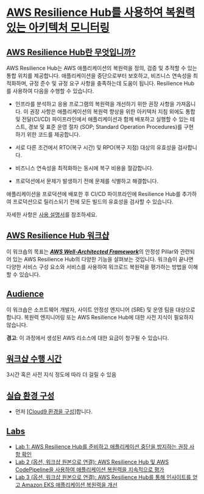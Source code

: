 # [AWS Resilience Hub를 사용하여 복원력 있는 아키텍처 모니터링]()

## [AWS Resilience Hub란 무엇입니까?]()

AWS Resilience Hub는 AWS 애플리케이션의 복원력을 정의, 검증 및 추적할 수
있는 통합 위치를 제공합니다. 애플리케이션을 중단으로부터 보호하고,
비즈니스 연속성을 최적화하며, 규정 준수 및 규정 요구 사항을 충족하는데
도움이 됩니다. Resilience Hub를 사용하여 다음을 수행할 수 있습니다.

-   인프라를 분석하고 응용 프로그램의 복원력을 개선하기 위한 권장 사항을
    가져옵니다. 이 권장 사항은 애플리케이션의 복원력 향상을 위한
    아키텍처 지침 외에도 통합 및 전달(CI/CD) 파이프라인에서
    애플리케이션과 함께 배포하고 실행할 수 있는 테스트, 경보 및 표준
    운영 절차 (SOP; Standard Operation Procedures)를 구현하기 위한
    코드를 제공합니다.

-   서로 다른 조건에서 RTO(복구 시간) 및 RPO(복구 지점) 대상의 유효성을
    검사합니다.

-   비즈니스 연속성을 최적화하는 동시에 복구 비용을 절감합니다.

-   프로덕션에서 문제가 발생하기 전에 문제를 식별하고 해결합니다.

애플리케이션을 프로덕션에 배포한 후 CI/CD 파이프라인에 Resilience Hub를
추가하여 프로덕션으로 릴리스되기 전에 모든 빌드의 유효성을 검사할 수
있습니다.

자세한 사항은 [사용
설명서](https://docs.aws.amazon.com/resilience-hub/latest/userguide/what-is.html)를 참조하세요.

## [AWS Resilience Hub 워크샵]()

이 워크숍의 목표는 <u>***AWS Well-Architected Framework***</u>의 안정성 Pillar와 관련되어 있는 AWS Resilience Hub의 다양한 기능을 살펴보는 것입니다.
워크숍이 끝나면 다양한 서비스 구성 요소와 서비스를 사용하여 워크로드
복원력을 평가하는 방법을 이해할 수 있습니다.

## [Audience]()

이 워크숍은 소프트웨어 개발자, 사이트 안정성 엔지니어 (SRE) 및 운영 팀을
대상으로 합니다. 복원력 엔지니어링 또는 AWS Resilience Hub에 대한 사전
지식이 필요하지 않습니다.

**경고**: 이 과정에서 생성된 AWS 리소스에 대한 요금이 청구될 수
있습니다.

## [워크샵 수행 시간]()
3시간 혹은 사전 지식 정도에 따라 더 걸릴 수 있음

## [실습 환경 구성]()
- 먼저 [[Cloud9 환경을 구성]](cloud9/cloud9-new.md)합니다.

## [Labs]()
- [Lab 1: AWS Resilience Hub를 준비하고 애플리케이션 중단을 방지하는 권장 사항 확인](./lab1/README.md)
- [Lab 2 (옵션, 워크샵 원본으로 연결): AWS Resilience Hub 및 AWS CodePipeline을 사용하여 애플리케이션 복원력을 지속적으로 평가](https://catalog.workshops.aws/aws-resilience-hub-lab/en-US/cicd-integration)
- [Lab 3 (옵션, 워크샵 원본으로 연결): AWS Resilience Hub를 통해 인사이트를 얻고 Amazon EKS 애플리케이션 복원력을 개선](https://catalog.workshops.aws/aws-resilience-hub-lab/en-US/eks)

